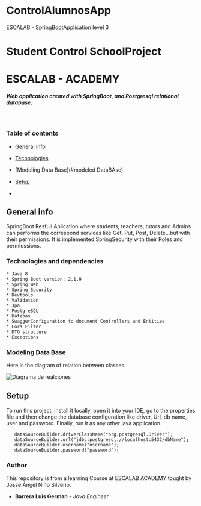 # ControlAlumnosApp
ESCALAB - SpringBootApplication level 3 
# Student Control SchoolProject
# ESCALAB - ACADEMY
##### Web application created with SpringBoot, and Postgresql relational database.
<br/>

### Table of contents
* [General info](#general-info)
* [Technologies](#technologies)
* [Modeling Data Base](#modeled DataBAse)
* [Setup](#setup)

* 
## General info
SpringBoot Resfull Aplication where students, teachers, tutors and Admins can performs the correspond services like Get, Put, Post, Delete...but with their permissions.
It is implemented SpringSecurity with their Roles and permiossions.


### Technologies and dependencies


````
* Java 8
* Spring Boot version: 2.1.9
* Spring Web
* Spring Security
* Devtools
* Validation
* Jpa
* PostgreSQL
* Hateoas
* SwaggerConfiguration to document Controllers and Entities
* Cors Filter
* DTO structure
* Exceptions

````
### Modeling Data Base
Here is the diagram of relation between classes

![Diagrama de realciones](https://user-images.githubusercontent.com/69442805/171068270-d32b1faf-5358-4c8b-84d7-907cbdb74eed.png)


## Setup
To run this project, install it locally, open it into your IDE, go to the properties file and then
change the database configuration like driver, Url, db name, user and password. Finally, run it as any other java
application.

```
   dataSourceBuilder.driverClassName("org.postgresql.Driver");
   dataSourceBuilder.url("jdbc:postgresql://localhost:5432/dbName");
   dataSourceBuilder.username("username");
   dataSourceBuilder.password("password");
```

### Author
This repository is from a learning Course at ESCALAB ACADEMY tought by Josse Ángel Niño Silverio.

* **Barrera Luis German**  - *Java Engineer*

